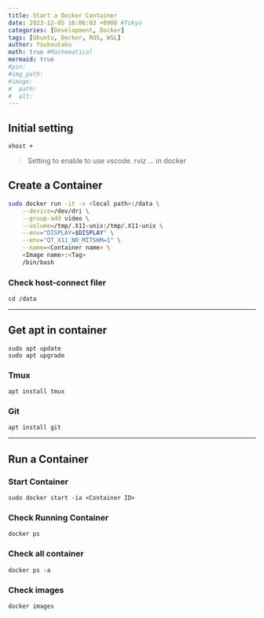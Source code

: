 ```yaml
---
title: Start a Docker Container
date: 2023-12-05 16:06:03 +0900 #Tokyo
categories: [Development, Docker]
tags: [Ubuntu, Docker, ROS, WSL]
author: Youkoutaku
math: true #Mathematical
mermaid: true
#pin: 
#img_path: 
#image:
#  path:
#  alt:
---
```


## Initial setting
```
xhost +
```
>Setting to enable to  use vscode. rviz ... in docker

## Create a Container
```bash
sudo docker run -it -v <local path>:/data \
	--device=/dev/dri \
	--group-add video \
	--volume=/tmp/.X11-unix:/tmp/.X11-unix \
	--env="DISPLAY=$DISPLAY" \
	--env="QT_X11_NO_MITSHM=1" \
	--name=<Container name> \
	<Image name>:<Tag>
	/bin/bash
```

### Check host-connect filer
```
cd /data
```

---
## Get apt in container
```
sudo apt update
sudo apt upgrade
```

### Tmux
```
apt install tmux
```

### Git
```
apt install git
```

---
## Run a Container
### Start Container
```
sudo docker start -ia <Container ID>
```

### Check Running Container
```
docker ps
```

### Check all container
```
docker ps -a
```

### Check images
```
docker images
```